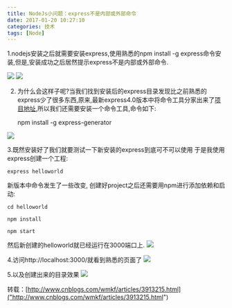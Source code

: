 ```yaml
---
title: NodeJs小问题：express不是内部或外部命令
date: 2017-01-20 10:27:10
categories: 技术
tags: [Node]
---
```

1.nodejs安装之后就需要安装express,使用熟悉的npm install -g express命令安装,但是,安装成功之后居然提示express不是内部或外部命令.
<!-- more -->

![](http://oj056g1gy.bkt.clouddn.com/024f78f0f736afc3137f86e1b119ebc4b64512c6.jpg)
![](http://oj056g1gy.bkt.clouddn.com/express-v.jpg)

2. 为什么会这样子呢?当我们找到安装后的express目录发现比之前熟悉的express少了很多东西,原来,最新express4.0版本中将命令工具分家出来了[项目地址]("https://github.com/expressjs/generator"),所以我们还需要安装一个命令工具,命令如下:
    
    npm install -g express-generator

![](http://oj056g1gy.bkt.clouddn.com/express-generation.png)

3.既然安装好了我们就要测试一下新安装的express到底可不可以使用
于是我使用express创建一个工程:
   
    express helloworld

新版本中命令发生了一些改变, 创建好project之后还需要用npm进行添加依赖和启动:

    cd helloworld

    npm install

    npm start

然后新创建的helloworld就已经运行在3000端口上.
![](http://oj056g1gy.bkt.clouddn.com/express%E6%96%B0%E5%BB%BA%E9%A1%B9%E7%9B%AE.jpg)

4.访问http://localhost:3000/就看到熟悉的页面了
![](http://oj056g1gy.bkt.clouddn.com/express3000.png)

5.以及创建出来的目录效果
![](http://oj056g1gy.bkt.clouddn.com/express%E9%A1%B9%E7%9B%AE%E7%9B%AE%E5%BD%95%E6%95%88%E6%9E%9C.png)

转载：[http://www.cnblogs.com/wmkf/articles/3913215.html]("http://www.cnblogs.com/wmkf/articles/3913215.html")